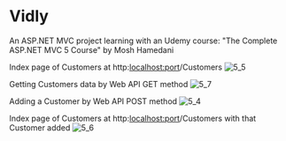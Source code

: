 # Vidly
An ASP.NET MVC project learning with an Udemy course:
"The Complete ASP.NET MVC 5 Course" by Mosh Hamedani

Index page of Customers at http:<localhost:port>/Customers
![5_5](https://user-images.githubusercontent.com/9018950/46157531-4ecd8a00-c252-11e8-9c24-0ff2ffd457ee.jpg)

Getting Customers data by Web API GET method
![5_7](https://user-images.githubusercontent.com/9018950/46157879-10849a80-c253-11e8-8726-7edf0230755c.jpg)

Adding a Customer by Web API POST method
![5_4](https://user-images.githubusercontent.com/9018950/46158203-bfc17180-c253-11e8-9c88-cf0e339ade9c.jpg)

Index page of Customers at http:<localhost:port>/Customers with that Customer added
![5_6](https://user-images.githubusercontent.com/9018950/46158407-26df2600-c254-11e8-8cb4-b2eae556403e.jpg)
